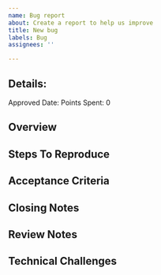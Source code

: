 ```yaml
---
name: Bug report
about: Create a report to help us improve
title: New bug
labels: Bug
assignees: ''

---
```


## Details:
Approved Date:
Points Spent: 0

## Overview

## Steps To Reproduce

## Acceptance Criteria

## Closing Notes

## Review Notes

## Technical Challenges
